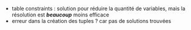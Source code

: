 - table constraints : solution pour réduire la quantité de variables, 
mais la résolution est ***beaucoup*** moins efficace
- erreur dans la création des tuples ? car pas de solutions trouvées
